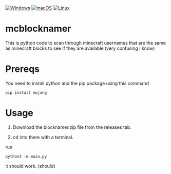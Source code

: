 [![Windows](https://svgshare.com/i/ZhY.svg)](https://svgshare.com/i/ZhY.svg)
[![macOS](https://svgshare.com/i/ZjP.svg)](https://svgshare.com/i/ZjP.svg)
[![Linux](https://svgshare.com/i/Zhy.svg)](https://svgshare.com/i/Zhy.svg)

# mcblocknamer
This is python code to scan through minecraft usernames that are the same as minecraft blocks to see if they are available (very confusing i know)
# Prereqs
You need to install python and the pip package using this command
```
pip install mojang
```

# Usage

1. Download the blocknamer.zip file from the releases tab.


2. cd into there with a terminal.

run 
```
python3 -m main.py
```
it should work. (should)


